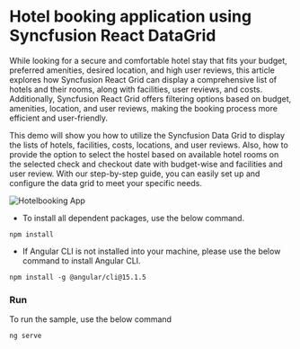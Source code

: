 # Hotel booking application using Syncfusion React DataGrid
While looking for a secure and comfortable hotel stay that fits your budget, preferred amenities, desired location, and high user reviews, this article explores how Syncfusion React Grid can display a comprehensive list of hotels and their rooms, along with facilities, user reviews, and costs. Additionally, Syncfusion React Grid offers filtering options based on budget, amenities, location, and user reviews, making the booking process more efficient and user-friendly.

This demo will show you how to utilize the Syncfusion Data Grid to display the lists of hotels, facilities, costs, locations, and user reviews. Also, how to provide the option to select the hostel based on available hotel rooms on the selected check and checkout date with budget-wise and facilities and user review. With our step-by-step guide, you can easily set up and configure the data grid to meet your specific needs.

![Hotelbooking App](images/hotel-app.gif)

* To install all dependent packages, use the below command.

```
npm install
```
* If Angular CLI is not installed into your machine, please use the below command to install Angular CLI.

```
npm install -g @angular/cli@15.1.5
```

### Run

To run the sample, use the below command

```
ng serve
```

